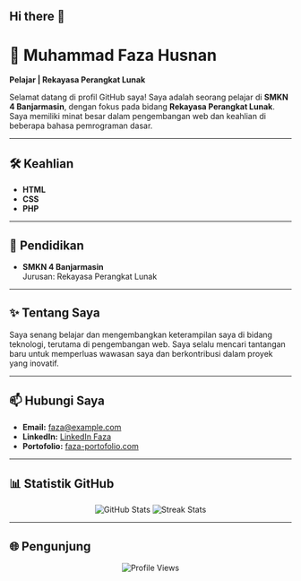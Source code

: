 ## Hi there 👋

# 🌟 Muhammad Faza Husnan  
**Pelajar | Rekayasa Perangkat Lunak**  

Selamat datang di profil GitHub saya! Saya adalah seorang pelajar di **SMKN 4 Banjarmasin**, dengan fokus pada bidang **Rekayasa Perangkat Lunak**. Saya memiliki minat besar dalam pengembangan web dan keahlian di beberapa bahasa pemrograman dasar.

---

## 🛠️ Keahlian  
- **HTML**  
- **CSS**  
- **PHP**

---

## 📖 Pendidikan  
- **SMKN 4 Banjarmasin**  
  Jurusan: Rekayasa Perangkat Lunak  

---

## ✨ Tentang Saya  
Saya senang belajar dan mengembangkan keterampilan saya di bidang teknologi, terutama di pengembangan web. Saya selalu mencari tantangan baru untuk memperluas wawasan saya dan berkontribusi dalam proyek yang inovatif.

---

## 📫 Hubungi Saya  
- **Email:** [faza@example.com](mailto:faza@example.com)  
- **LinkedIn:** [LinkedIn Faza](https://linkedin.com/in/username)  
- **Portofolio:** [faza-portofolio.com](https://faza-portofolio.com)

---

## 📊 Statistik GitHub  
<p align="center">
  <img src="https://github-readme-stats.vercel.app/api?username=fazahusnan&show_icons=true&theme=radical" alt="GitHub Stats">
  <img src="https://github-readme-streak-stats.herokuapp.com/?user=fazahusnan&theme=radical" alt="Streak Stats">
</p>

---

## 🌐 Pengunjung  
<p align="center">
  <img src="https://komarev.com/ghpvc/?username=fazahusnan&label=Profile%20Views&color=0e75b6&style=flat" alt="Profile Views">
</p>

